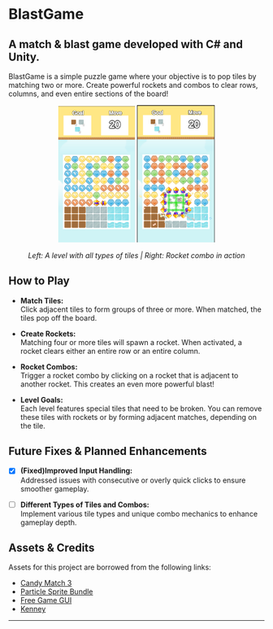 # BlastGame

A match & blast game developed with C# and Unity.
---
BlastGame is a simple puzzle game where your objective is to pop tiles by matching two or more. Create powerful rockets and combos to clear rows, columns, and even entire sections of the board!

<p align="center">
  <img src="Assets/GamePics/Screenshot%20from%202025-02-27%2023-35-06.png" width="30%">
  <img src="Assets/GamePics/Screenshot%20from%202025-02-27%2023-37-54.png" width="30.5%">
</p>
<p align="center"><i>Left: A level with all types of tiles | Right: Rocket combo in action</i></p>


## How to Play

- **Match Tiles:**  
  Click adjacent tiles to form groups of three or more. When matched, the tiles pop off the board.

- **Create Rockets:**  
  Matching four or more tiles will spawn a rocket. When activated, a rocket clears either an entire row or an entire column.

- **Rocket Combos:**  
  Trigger a rocket combo by clicking on a rocket that is adjacent to another rocket. This creates an even more powerful blast!

- **Level Goals:**  
  Each level features special tiles that need to be broken. You can remove these tiles with rockets or by forming adjacent matches, depending on the tile.

## Future Fixes & Planned Enhancements

- [x] **(Fixed)Improved Input Handling:**  
  Addressed issues with consecutive or overly quick clicks to ensure smoother gameplay.

- [ ] **Different Types of Tiles and Combos:**  
  Implement various tile types and unique combo mechanics to enhance gameplay depth.









## Assets & Credits

Assets for this project are borrowed from the following links:
- [Candy Match 3](https://opengameart.org/content/candy-match-3)
- [Particle Sprite Bundle](https://rhymetraveler.itch.io/particle-sprite-bundle)
- [Free Game GUI](https://pzuh.itch.io/free-game-gui)
- [Kenney](https://kenney.nl/assets)


---


